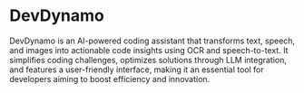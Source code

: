 # DevDynamo
DevDynamo is an AI-powered coding assistant that transforms text, speech, and images into actionable code insights using OCR and speech-to-text. It simplifies coding challenges, optimizes solutions through LLM integration, and features a user-friendly interface, making it an essential tool for developers aiming to boost efficiency and innovation.
